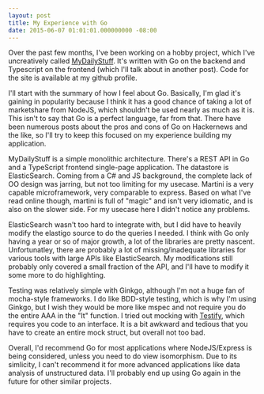 ```yaml
---
layout: post
title: My Experience with Go
date: 2015-06-07 01:01:01.000000000 -08:00
---
```

Over the past few months, I've been working on a hobby project, which I've uncreatively
called [MyDailyStuff](https://www.mydailystuff.com). It's written with Go on the backend
and Typescript on the frontend (which I'll talk about in another post). Code for the site
is available at my github profile.

I'll start with the summary of how I feel about Go. Basically, I'm glad it's gaining in
popularity because I think it has a good chance of taking a lot of marketshare from
NodeJS, which shouldn't be used nearly as much as it is. This isn't to say that Go is
a perfect language, far from that. There have been numerous posts about the pros and cons
of Go on Hackernews and the like, so I'll try to keep this focused on my experience
building my application.

MyDailyStuff is a simple monolithic architecture. There's a REST API in Go and a TypeScript
frontend single-page application. The datastore is ElasticSearch. Coming from a C# and JS
background, the complete lack of OO design was jarring, but not too limiting for my usecase.
Martini is a very capable microframework, very comparable to express. Based on what I've
read online though, martini is full of "magic" and isn't very idiomatic, and is also on
the slower side. For my usecase here I didn't notice any problems.

ElasticSearch wasn't too hard to integrate with, but I did have to heavily modify
the elastigo source to do the queries I needed. I think with Go only having a year or
so of major growth, a lot of the libraries are pretty nascent. Unfortunatley, there are
probably a lot of missing/inadequate libraries for various tools with large APIs like ElasticSearch.
My modifications still probably only covered a small fraction of the API, and I'll have to
modify it some more to do highlighting.

Testing was relatively simple with Ginkgo, although I'm not a huge fan of mocha-style
frameworks. I do like BDD-style testing, which is why I'm using Ginkgo, but I wish they
would be more like mspec and not require you do the entire AAA in the "It" function. 
I tried out mocking with [Testify](https://github.com/stretchr/testify/tree/master/mock), 
which requires you code to an interface. It is a bit awkward and tedious that you have to 
create an entire mock struct, but overall not too bad.

Overall, I'd recommend Go for most applications where NodeJS/Express is being considered,
unless you need to do view isomorphism. Due to its simlicity, I can't recommend it for 
more advanced applications like data analysis of unstructured data. I'll probably end up
using Go again in the future for other similar projects.

<!---
Like most langauges/frameworks/etc, Go has focused on a few key aspects, sometimes at the
expense of others. The build and deployment story is very good. You can compile your entire
app to a single executable quickly can be a huge timesaver. Think about how much time you
have to spend doing boring devops work keeping your dependencies and such up to date. With
Go, all you need do is this:

* Spin up a container with your preferred distribution
* Deploy the executable as a service
* Run it

This also makes Go very suitable for local apps and utilities, since you don't have to make
sure the user is running NodeJS >= v0.12.0 and < v0.12.2 or whatever.

I do wish Go as a language was more flexible. The lack of Generics and a richer type
system can be a real drag, as some operations become really tedious. 
-->